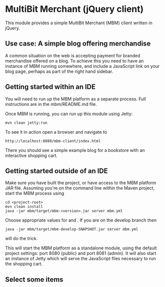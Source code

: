 # MultiBit Merchant (jQuery client)

This module provides a simple MultiBit Merchant (MBM) client written in jQuery.

## Use case: A simple blog offering merchandise

A common situation on the web is accepting payment for branded merchandise offered on a blog. To achieve this
you need to have an instance of MBM running somewhere, and include a JavaScript link on your blog page, perhaps
as part of the right hand sidebar.

## Getting started within an IDE

You will need to run up the MBM platform as a separate process. Full instructions are in the mbm/README.md file.

Once MBM is running, you can run up this module using Jetty:

    mvn clean jetty:run

To see it in action open a browser and navigate to

    http://localhost:8080/mbm-client/index.html

There you should see a simple example blog for a bookstore with an interactive shopping cart.

## Getting started outside of an IDE

Make sure you have built the project, or have access to the MBM platform JAR file. Assuming you're on the
command line within the Maven project, start the MBM process using

    cd <project-root>
    mvn clean install
    java -jar mbm/target/mbm-<version>.jar server mbm.yml

Choose appropriate values for <project-root> and <version>. If you are on the develop branch then

    java -jar mbm/target/mbm-develop-SNAPSHOT.jar server mbm.yml

will do the trick.

This will start the MBM platform as a standalone module, using the default
project settings: port 8080 (public) and port 8081 (admin). It will also start an instance of Jetty
which will serve the JavaScript files necessary to run the shopping cart.


## Select some items



